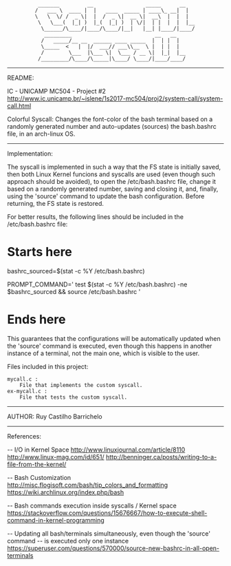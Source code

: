               _______         __                 _____      __      
             /   ___ \  ____ |  |   ____  _____ | ____\_ __|  |   
             \   \  \/ /  _ \|  |  /  _ \|  __ \|  __\  |  |  |    
              \   \___(  |_| )  |_(  |_| )  | \/|  | |  |  |  |__  
               \______/\____/|____/\____/|__|   |__| |____/|____/
                _________                           __   __   
               /   _____/__ __  ______ ____ _____  |  | |  |  
               \_____  <   |  |/  ___// ___\\__  \ |  | |  |   
               /        \___  |\___ \|  \___ / __ \|  |_|  |__
              /_________/\____/\_____|\____/ \____/|____/____/
  
--------------------------------------------------------------------------------
README:

IC - UNICAMP
MC504 - Project #2
http://www.ic.unicamp.br/~islene/1s2017-mc504/proj2/system-call/system-call.html

Colorful Syscall: Changes the font-color of the bash terminal based on a 
randomly generated number and auto-updates (sources) the bash.bashrc file,
in an arch-linux OS.

--------------------------------------------------------------------------------
Implementation:

The syscall is implemented in such a way that the FS state is initially saved, 
then both Linux Kernel funcions and syscalls are used (even though such 
approach should be avoided), to open the /etc/bash.bashrc file, change it based 
on a randomly generated number, saving and closing it, and, finally, using the 
'source' command to update the bash configuration. Before returning, the FS 
state is restored.

For better results, the following lines should be included in the /etc/bash.bashrc 
file:

# Starts here
bashrc_sourced=$(stat -c %Y /etc/bash.bashrc)

PROMPT_COMMAND='
    test $(stat -c %Y /etc/bash.bashrc) -ne $bashrc_sourced && source /etc/bash.bashrc
'
# Ends here

This guarantees that the configurations will be automatically updated when the 
'source' command is executed, even though this happens in another instance of 
a terminal, not the main one, which is visible to the user.

Files included in this project:

    mycall.c :
        File that implements the custom syscall.
    ex-mycall.c :
        File that tests the custom syscall.
 
--------------------------------------------------------------------------------
AUTHOR: Ruy Castilho Barrichelo

--------------------------------------------------------------------------------
References:

 -- I/O in Kernel Space
http://www.linuxjournal.com/article/8110
http://www.linux-mag.com/id/651/
http://benninger.ca/posts/writing-to-a-file-from-the-kernel/

-- Bash Customization
http://misc.flogisoft.com/bash/tip_colors_and_formatting
https://wiki.archlinux.org/index.php/bash

-- Bash commands execution inside syscalls / Kernel space
https://stackoverflow.com/questions/15676667/how-to-execute-shell-command-in-kernel-programming

-- Updating all bash/terminals simultaneously, even though the 'source' command 
-- is executed only one instance
    https://superuser.com/questions/570000/source-new-bashrc-in-all-open-terminals

